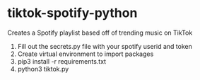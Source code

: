 # tiktok-spotify-python
Creates a Spotify playlist based off of trending music on TikTok

1. Fill out the secrets.py file with your spotify userid and token
2. Create virtual environment to import packages
3. pip3 install -r requirements.txt
4. python3 tiktok.py
